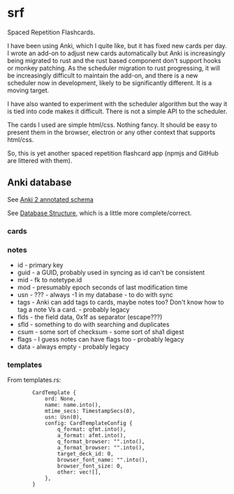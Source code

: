 # srf
Spaced Repetition Flashcards.

I have been using Anki, which I quite like, but it has fixed new cards per
day. I wrote an add-on to adjust new cards automatically but Anki is
increasingly being migrated to rust and the rust based component don't
support hooks or monkey patching. As the scheduler migration to rust
progressing, it will be increasingly difficult to maintain the add-on, and
there is a new scheduler now in development, likely to be significantly
different. It is a moving target.

I have also wanted to experiment with the scheduler algorithm but the way
it is tied into code makes it difficult. There is not a simple API to the
scheduler.

The cards I used are simple html/css. Nothing fancy. It should be easy to
present them in the browser, electron or any other context that supports
html/css.

So, this is yet another spaced repetition flashcard app (npmjs and GitHub
are littered with them).


## Anki database

See [Anki 2 annotated schema](https://gist.github.com/sartak/3921255)

See [Database Structure](https://github.com/ankidroid/Anki-Android/wiki/Database-Structure), which is a little more complete/correct.

### cards

### notes

 * id - primary key
 * guid - a GUID, probably used in syncing as id can't be consistent
 * mid - fk to notetype.id
 * mod - presumably epoch seconds of last modification time
 * usn - ??? - always -1 in my database - to do with sync
 * tags - Anki can add tags to cards, maybe notes too? Don't know how to
     tag a note Vs a card. - probably legacy
 * flds - the field data, 0x1f as separator (escape???)
 * sfld - something to do with searching and duplicates
 * csum - some sort of checksum - some sort of sha1 digest
 * flags - I guess notes can have flags too - probably legacy
 * data - always empty - probably legacy


### templates
From templates.rs:

```
        CardTemplate {
            ord: None,
            name: name.into(),
            mtime_secs: TimestampSecs(0),
            usn: Usn(0),
            config: CardTemplateConfig {
                q_format: qfmt.into(),
                a_format: afmt.into(),
                q_format_browser: "".into(),
                a_format_browser: "".into(),
                target_deck_id: 0,
                browser_font_name: "".into(),
                browser_font_size: 0,
                other: vec![],
            },
        }
```



